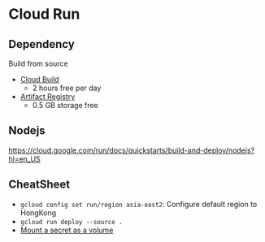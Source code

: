 # Cloud Run

## Dependency
Build from source
- [Cloud Build](https://cloud.google.com/build/pricing)
  - 2 hours free per day
- [Artifact Registry](https://cloud.google.com/artifact-registry/pricing)
  - 0.5 GB storage free

## Nodejs
https://cloud.google.com/run/docs/quickstarts/build-and-deploy/nodejs?hl=en_US
## CheatSheet
- `gcloud config set run/region asia-east2`: Configure default region to HongKong
- `gcloud run deploy --source .`
- [Mount a secret as a volume](https://medium.com/google-cloud/mount-a-file-as-a-volume-in-cloud-run-facc74c02cc6)
